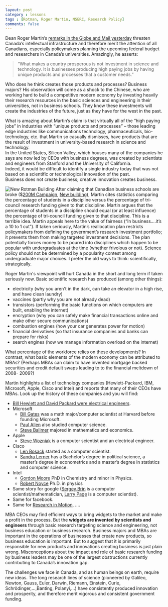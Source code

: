 ```yaml
---
layout: post
category : lessons
tags : [Rotman, Roger Martin, NSERC, Research Policy]
comments: false
---
```



<!-- -->

Dean Roger Martin’s <a href="http://www.theglobeandmail.com/report-on-business/managing/business-education/canada-will-shrivel-under-business-school-neglect-dean-says/article1942997/">remarks in the Globe and Mail yesterday</a> threaten Canada’s intellectual infrastructure and therefore merit the attention of all Canadians, especially policymakers planning the upcoming federal budget and researchers in Canada’s universities. 
Amazingly, he asserts:
<blockquote>“What makes a country prosperous is not investment in science and technology.  
It is businesses producing high paying jobs by having unique products and processes that a customer needs.”</blockquote>
Who does he think creates those products and processes?  Business majors?  His observation will come as a shock to the Chinese, who are working hard to build a competitive modern economy by investing heavily their research resources in the basic sciences and engineering in their universities, not in business schools.  They know these investments will create the industries of the future, just as they have for the west in the past. 
 
What is amazing about Martin’s claim is that virtually all of the “high paying jobs” in industries with “unique products and processes” – those leading edge industries like communications technology, pharmaceuticals, bio-technology, etc. that Martin so casually dismisses, have products that are the result of investment in university-based research in science and technology.  
In the United States, Silicon Valley, which houses many of the companies he says are now led by CEOs with business degrees, was created by scientists and engineers from Stanford and the University of California.  
Indeed, it would be difficult to identify a single industry today that was not based on a scientific or technological innovation of the past.  
Business does not create business; creative innovation creates business.

<img src="http://www.dcnonl.com/images/archivesid/42891/110.jpg" alt="New Rotman Building" />
After claiming that Canadian business schools are broke ($<a href="http://www.rotman.utoronto.ca/supportrotman/combined.pdf">200M Campaign</a>, <a href="http://www.rotman.utoronto.ca/expansion/newbuilding.htm">New building</a>), Martin cites statistics comparing the percentage of students in a discipline versus the percentage of tri-council research funding given to that discipline. Martin argues that the percentage of students in a discipline should equal (or at least influence) the percentage of tri-council funding given to that discipline. This is a terrible idea. Martin appeals here to the value of fairness (“In business….it’s a 10 to 1 cut”). If taken seriously, Martin’s reallocation plan restricts policymakers from defining the government’s research investment portfolio; it prevents them from making targeted investment decisions. The plan potentially forces money to be poured into disciplines which happen to be popular with undergraduates at the time (whether frivolous or not). Science policy should not be determined by a popularity contest among undergraduate major choices. I prefer the old ways to think: scientifically, strategically.

Roger Martin's viewpoint will hurt Canada in the short and long term if taken seriously now. Basic scientific research has produced (among other things):
<ul>
	<li>electricity (why you aren't in the dark, can take an elevator in a high rise, and have clean laundry)</li>
	<li>vaccines (partly why you are not already dead)</li>
	<li>transistors (performing the basic functions on which computers are built, enabling the internet)</li>
	<li>encryption (why you can safely make financial transactions online and make other secure communications)</li>
	<li>combustion engines (how your car generates power for motion)</li>
	<li>financial derivatives (so that insurance companies and banks can prepare for risks)</li>
	<li>search engines (how we manage information overload on the internet)</li>
</ul>
What percentage of the workforce relies on these developments? In contrast, what basic elements of the modern economy can be attributed to MBAs? (Perhaps MBAs can claim to have invented mortgage backed securities and credit default swaps leading to to the financial meltdown of 2008- 2009?)

Martin highlights a list of technology companies (Hewlett-Packard, IBM, Microsoft, Apple, Cisco and Intel) and reports that many of their CEOs have MBAs. Look up the history of these companies and you will find:
<ul>
	<li><a href="http://en.wikipedia.org/wiki/Hewlett-Packard">Bill Hewlett and David Packard were electrical engineers</a>.</li>
	<li>Microsoft
<ul>
	<li><a href="http://en.wikipedia.org/wiki/Bill_Gates">Bill Gates</a> was a math major/computer scientist at Harvard before founding Microsoft.</li>
	<li><a href="http://en.wikipedia.org/wiki/Paul_Allen">Paul Allen</a> also studied computer science.</li>
	<li><a href="http://en.wikipedia.org/wiki/Steve_Ballmer">Steve Ballmer</a> majored in mathematics and economics.</li>
</ul>
</li>
	<li>Apple
<ul>
	<li><a href="http://en.wikipedia.org/wiki/Steve_Wozniak">Steve Wozniak</a> is a computer scientist and an electrical engineer.</li>
</ul>
</li>
	<li>Cisco
<ul>
	<li><a href="http://en.wikipedia.org/wiki/Len_Bosack">Len Bosack</a> started as a computer scientist.</li>
	<li><a href="http://en.wikipedia.org/wiki/Sandy_Lerner">Sandra Lerner</a> has a Bachelor’s degree in political science, a master’s degree in econometrics and a master’s degree in statistics and computer science.</li>
</ul>
</li>
	<li>Intel
<ul>
	<li><a href="http://en.wikipedia.org/wiki/Gordon_E._Moore">Gordon Moore</a> PhD in Chemistry and minor in Physics.</li>
	<li><a href="http://en.wikipedia.org/wiki/Robert_Noyce">Robert Noyce</a> Ph.D. in physics</li>
</ul>
</li>
	<li>Same story for google (<a href="http://en.wikipedia.org/wiki/Sergey_Brin">Sergey Brin</a> is a computer scientist/mathematician, <a href="http://en.wikipedia.org/wiki/Larry_Page">Larry Page</a> is a computer scientist).</li>
	<li>Same for facebook.</li>
	<li>Same for <a href="http://en.wikipedia.org/wiki/Mike_Lazaridis">Research in Motion</a>, ….</li>
</ul>
MBA CEOs may find efficient ways to bring widgets to the market and make a profit in the process. But the <strong>widgets are invented by scientists and engineers</strong> through basic research targeting science and engineering, not business education or business research.  Business majors and MBAs are important in the operations of businesses that create new products, so business education is important.  But to suggest that it is primarily responsible for new products and innovations creating business is just plain wrong. Misconceptions about the impact and role of basic research funding by business leaders may be one of the largest obstructions currently contributing to Canada’s innovation gap.

The challenges we face in Canada, and as human beings on earth, require new ideas.  The long research lines of science (pioneered by Galileo, Newton, Gauss, Euler, Darwin, Riemann, Einstein, Curie, Schrödinger,…,Banting, Polanyi,...) have consistently produced innovation and prosperity, and therefore merit vigorous and consistent government funding.

&nbsp;